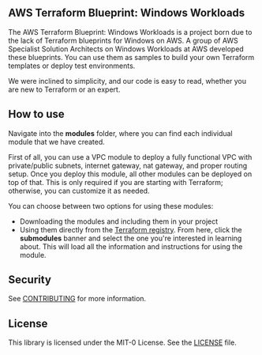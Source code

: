 ## AWS Terraform Blueprint: Windows Workloads

The AWS Terraform Blueprint: Windows Workloads is a project born due to the lack of Terraform blueprints for Windows on AWS. A group of AWS Specialist Solution Architects on Windows Workloads at AWS developed these blueprints. You can use them as samples to build your own Terraform templates or deploy test environments.

We were inclined to simplicity, and our code is easy to read, whether you are new to Terraform or an expert. 

## How to use
Navigate into the **modules** folder, where you can find each individual module that we have created. 


First of all, you can use a VPC module to deploy a fully functional VPC with private/public subnets, internet gateway, nat gateway, and proper routing setup. Once you deploy this module, all other modules can be deployed on top of that. This is only required if you are starting with Terraform; otherwise, you can customize it as needed.

You can choose between two options for using these modules:
- Downloading the modules and including them in your project
- Using them directly from the [Terraform registry](https://registry.terraform.io/modules/aws-samples/windows-workloads-on-aws/aws/1.0.2). From here, click the **submodules** banner and select the one you're interested in learning about. This will load all the information and instructions for using the module.

## Security

See [CONTRIBUTING](CONTRIBUTING.md#security-issue-notifications) for more information.

## License

This library is licensed under the MIT-0 License. See the [LICENSE](LICENSE.md) file.